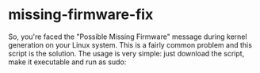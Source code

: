 # missing-firmware-fix
So, you're faced the "Possible Missing Firmware" message during kernel generation on your Linux system. This is a fairly common problem and this script is the solution.
The usage is very simple: just download the script, make it executable and run as sudo:
